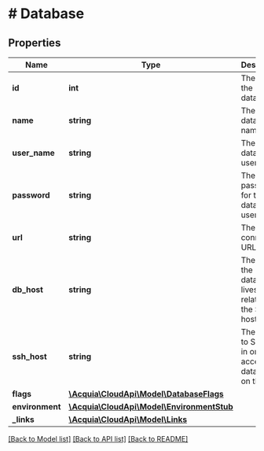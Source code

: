 # # Database

## Properties

Name | Type | Description | Notes
------------ | ------------- | ------------- | -------------
**id** | **int** | The ID of the database. |
**name** | **string** | The database name. |
**user_name** | **string** | The database user name. |
**password** | **string** | The password for the database user. |
**url** | **string** | The connection URL. |
**db_host** | **string** | The server the database lives on, relative to the SSH host. |
**ssh_host** | **string** | The server to SSH to, in order to access the database on the CLI. |
**flags** | [**\Acquia\CloudApi\Model\DatabaseFlags**](DatabaseFlags.md) |  |
**environment** | [**\Acquia\CloudApi\Model\EnvironmentStub**](EnvironmentStub.md) |  |
**_links** | [**\Acquia\CloudApi\Model\Links**](Links.md) |  |

[[Back to Model list]](../../README.md#models) [[Back to API list]](../../README.md#endpoints) [[Back to README]](../../README.md)
